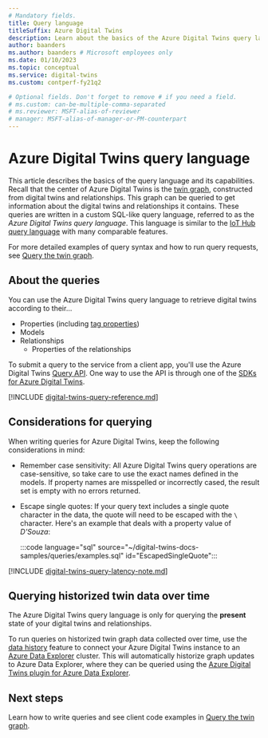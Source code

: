 ```yaml
---
# Mandatory fields.
title: Query language
titleSuffix: Azure Digital Twins
description: Learn about the basics of the Azure Digital Twins query language.
author: baanders
ms.author: baanders # Microsoft employees only
ms.date: 01/10/2023
ms.topic: conceptual
ms.service: digital-twins
ms.custom: contperf-fy21q2

# Optional fields. Don't forget to remove # if you need a field.
# ms.custom: can-be-multiple-comma-separated
# ms.reviewer: MSFT-alias-of-reviewer
# manager: MSFT-alias-of-manager-or-PM-counterpart
---
```


# Azure Digital Twins query language

This article describes the basics of the query language and its capabilities. Recall that the center of Azure Digital Twins is the [twin graph](concepts-twins-graph.md), constructed from digital twins and relationships. This graph can be queried to get information about the digital twins and relationships it contains. These queries are written in a custom SQL-like query language, referred to as the *Azure Digital Twins query language*. This language is similar to the [IoT Hub query language](../iot-hub/iot-hub-devguide-query-language.md) with many comparable features.

For more detailed examples of query syntax and how to run query requests, see [Query the twin graph](how-to-query-graph.md).

## About the queries

You can use the Azure Digital Twins query language to retrieve digital twins according to their...
* Properties (including [tag properties](how-to-use-tags.md))
* Models
* Relationships
  - Properties of the relationships

To submit a query to the service from a client app, you'll use the Azure Digital Twins [Query API](/rest/api/digital-twins/dataplane/query). One way to use the API is through one of the [SDKs for Azure Digital Twins](concepts-apis-sdks.md#data-plane-apis).

[!INCLUDE [digital-twins-query-reference.md](../../includes/digital-twins-query-reference.md)]

## Considerations for querying

When writing queries for Azure Digital Twins, keep the following considerations in mind:
* Remember case sensitivity: All Azure Digital Twins query operations are case-sensitive, so take care to use the exact names defined in the models. If property names are misspelled or incorrectly cased, the result set is empty with no errors returned.
* Escape single quotes: If your query text includes a single quote character in the data, the quote will need to be escaped with the `\` character. Here's an example that deals with a property value of *D'Souza*:

  :::code language="sql" source="~/digital-twins-docs-samples/queries/examples.sql" id="EscapedSingleQuote":::

[!INCLUDE [digital-twins-query-latency-note.md](../../includes/digital-twins-query-latency-note.md)]

## Querying historized twin data over time

The Azure Digital Twins query language is only for querying the **present** state of your digital twins and relationships.

To run queries on historized twin graph data collected over time, use the [data history](concepts-data-history.md) feature to connect your Azure Digital Twins instance to an [Azure Data Explorer](/azure/data-explorer/data-explorer-overview) cluster. This will automatically historize graph updates to Azure Data Explorer, where they can be queried using the [Azure Digital Twins plugin for Azure Data Explorer](concepts-data-explorer-plugin.md).

## Next steps

Learn how to write queries and see client code examples in [Query the twin graph](how-to-query-graph.md).